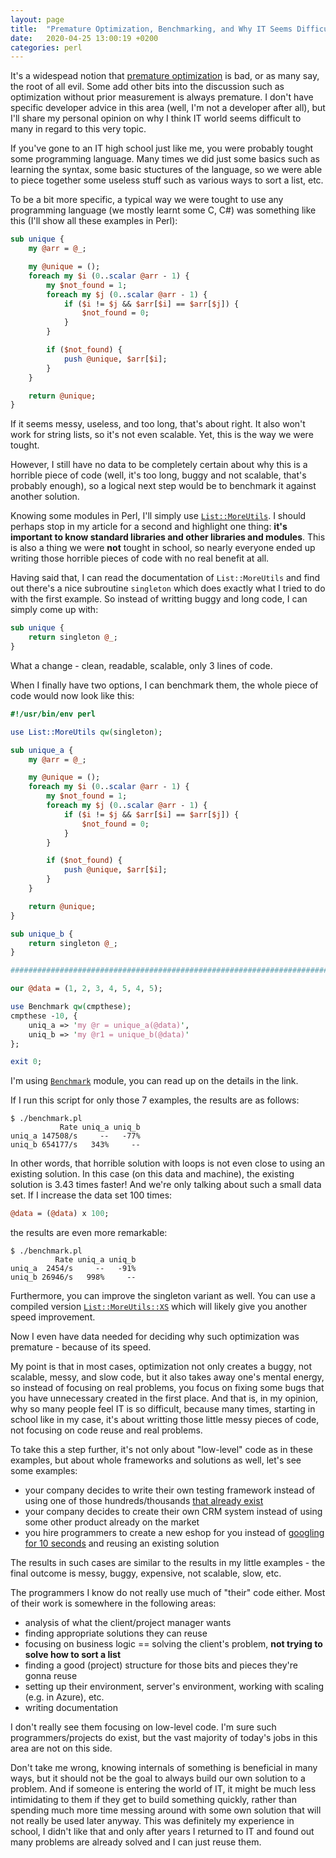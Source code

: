 ```yaml
---
layout: page
title:  "Premature Optimization, Benchmarking, and Why IT Seems Difficult"
date:   2020-04-25 13:00:19 +0200
categories: perl
---
```


It's a widespead notion that [premature optimization](https://softwareengineering.stackexchange.com/questions/80084/is-premature-optimization-really-the-root-of-all-evil) is bad, or as many say, the root of all evil. Some add other bits into the discussion such as optimization without prior measurement is always premature. I don't have specific developer advice in this area (well, I'm not a developer after all), but I'll share my personal opinion on why I think IT world seems difficult to many in regard to this very topic.

If you've gone to an IT high school just like me, you were probably tought some programming language. Many times we did just some basics such as learning the syntax, some basic stuctures of the language, so we were able to piece together some useless stuff such as various ways to sort a list, etc.

To be a bit more specific, a typical way we were tought to use any programming language (we mostly learnt some C, C#) was something like this (I'll show all these examples in Perl):

```perl
sub unique {
    my @arr = @_;    

    my @unique = ();
    foreach my $i (0..scalar @arr - 1) {
        my $not_found = 1;        
        foreach my $j (0..scalar @arr - 1) {
            if ($i != $j && $arr[$i] == $arr[$j]) {
                $not_found = 0;                               
            }
        }

        if ($not_found) {
            push @unique, $arr[$i];
        }
    }

    return @unique;
}
```

If it seems messy, useless, and too long, that's about right. It also won't work for string lists, so it's not even scalable. Yet, this is the way we were tought.

However, I still have no data to be completely certain about why this is a horrible piece of code (well, it's too long, buggy and not scalable, that's probably enough), so a logical next step would be to benchmark it against another solution.

Knowing some modules in Perl, I'll simply use [`List::MoreUtils`](https://metacpan.org/pod/List::MoreUtils). I should perhaps stop in my article for a second and highlight one thing: **it's important to know standard libraries and other libraries and modules**. This is also a thing we were **not** tought in school, so nearly everyone ended up writing those horrible pieces of code with no real benefit at all.

Having said that, I can read the documentation of `List::MoreUtils` and find out there's a nice subroutine `singleton` which does exactly what I tried to do with the first example. So instead of writting buggy and long code, I can simply come up with:

```perl
sub unique {
    return singleton @_;
}
```

What a change - clean, readable, scalable, only 3 lines of code.

When I finally have two options, I can benchmark them, the whole piece of code would now look like this:

```perl
#!/usr/bin/env perl

use List::MoreUtils qw(singleton);

sub unique_a {
    my @arr = @_;    

    my @unique = ();
    foreach my $i (0..scalar @arr - 1) {
        my $not_found = 1;        
        foreach my $j (0..scalar @arr - 1) {
            if ($i != $j && $arr[$i] == $arr[$j]) {
                $not_found = 0;                               
            }
        }

        if ($not_found) {
            push @unique, $arr[$i];
        }
    }

    return @unique;
}

sub unique_b {
    return singleton @_;
}

################################################################################

our @data = (1, 2, 3, 4, 5, 4, 5);

use Benchmark qw(cmpthese);
cmpthese -10, {
    uniq_a => 'my @r = unique_a(@data)',
    uniq_b => 'my @r1 = unique_b(@data)'
};

exit 0;
```

I'm using [`Benchmark`](https://metacpan.org/pod/Benchmark) module, you can read up on the details in the link.

If I run this script for only those 7 examples, the results are as follows:

```
$ ./benchmark.pl 
           Rate uniq_a uniq_b
uniq_a 147508/s     --   -77%
uniq_b 654177/s   343%     --
```

In other words, that horrible solution with loops is not even close to using an existing solution. In this case (on this data and machine), the existing solution is 3.43 times faster! And we're only talking about such a small data set. If I increase the data set 100 times:

```perl
@data = (@data) x 100;
```

the results are even more remarkable:

```
$ ./benchmark.pl 
          Rate uniq_a uniq_b
uniq_a  2454/s     --   -91%
uniq_b 26946/s   998%     --
```

Furthermore, you can improve the singleton variant as well. You can use a compiled version [`List::MoreUtils::XS`](https://metacpan.org/pod/List::MoreUtils::XS) which will likely give you another speed improvement.

Now I even have data needed for deciding why such optimization was premature - because of its speed.

My point is that in most cases, optimization not only creates a buggy, not scalable, messy, and slow code, but it also takes away one's mental energy, so instead of focusing on real problems, you focus on fixing some bugs that you have unnecessary created in the first place. And that is, in my opinion, why so many people feel IT is so difficult, because many times, starting in school like in my case, it's about writting those little messy pieces of code, not focusing on code reuse and real problems.

To take this a step further, it's not only about "low-level" code as in these examples, but about whole frameworks and solutions as well, let's see some examples:

- your company decides to write their own testing framework instead of using one of those hundreds/thousands [that already exist](https://techbeacon.com/app-dev-testing/top-11-open-source-testing-automation-frameworks-how-choose)
- your company decides to create their own CRM system instead of using some other product already on the market
- you hire programmers to create a new eshop for you instead of [googling for 10 seconds](https://www.ecommerceceo.com/open-source-ecommerce/) and reusing an existing solution

The results in such cases are similar to the results in my little examples - the final outcome is messy, buggy, expensive, not scalable, slow, etc.

The programmers I know do not really use much of "their" code either. Most of their work is somewhere in the following areas:

- analysis of what the client/project manager wants
- finding appropriate solutions they can reuse
- focusing on business logic == solving the client's problem, **not trying to solve how to sort a list**
- finding a good (project) structure for those bits and pieces they're gonna reuse
- setting up their environment, server's environment, working with scaling (e.g. in Azure), etc.
- writing documentation

I don't really see them focusing on low-level code. I'm sure such programmers/projects do exist, but the vast majority of today's jobs in this area are not on this side.

Don't take me wrong, knowing internals of something is beneficial in many ways, but it should not be the goal to always build our own solution to a problem. And if someone is entering the world of IT, it might be much less intimidating to them if they get to build something quickly, rather than spending much more time messing around with some own solution that will not really be used later anyway. This was definitely my experience in school, I didn't like that and only after years I returned to IT and found out many problems are already solved and I can just reuse them.
